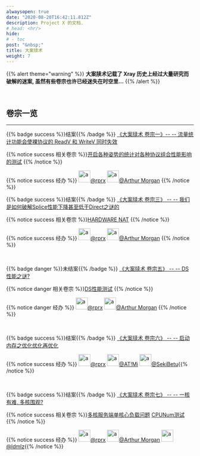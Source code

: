 ```yaml
---
alwaysopen: true
date: "2020-08-20T16:42:11.812Z"
description: Project X 的文档.
# head: <hr/>
hide:
# - toc
post: "&nbsp;"
title: 大案牍术
weight: 7
---
```


{{% alert theme="warning" %}} **大案牍术记载了 Xray 历史上经过大量研究而破解的迷案, 虽然有些卷宗也许已经迷失在时空里...** {{% /alert %}}

<br />

## 卷宗一览
---

{{% badge success %}}结案{{% /badge %}} [《大案牍术 卷宗一》-- -- 流量统计功能会使裸协议的 ReadV 和 WriteV 同时失效](https://github.com/v2fly/v2ray-core/issues/416)

{{% notice success 相关卷宗 %}}[开启各种姿势的统计对各种协议组合性能影响的测试](https://github.com/badO1a5A90/v2ray-doc/blob/main/performance_test/stats/20201110.md) {{% /notice %}}

{{% notice success 经办 %}} 
<img src="https://avatars2.githubusercontent.com/u/71564206?s=60" width="32px" height="32px" alt="a"/>[@rprx](https://github.com/rprx)  <img src="https://avatars2.githubusercontent.com/u/4637240?s=60" width="32px" height="32px" alt="a"/>[@Arthur Morgan](https://github.com/badO1a5A90)
{{% /notice %}}
<br />

{{% badge success %}}结案{{% /badge %}} [《大案牍术 卷宗三》 -- -- 我们是如何破解Splice性能下降甚至低于Direct之谜的](https://github.com/XTLS/Xray-core/discussions/59)

{{% notice success 相关卷宗 %}}[HARDWARE NAT](http://www.testone.top/?p=905) {{% /notice %}}

{{% notice success 经办 %}} <img src="https://avatars2.githubusercontent.com/u/71564206?s=60" width="32px" height="32px" alt="a"/>[@rprx](https://github.com/rprx)  <img src="https://avatars2.githubusercontent.com/u/4637240?s=60" width="32px" height="32px" alt="a"/>[@Arthur Morgan](https://github.com/badO1a5A90) {{% /notice %}}

<br />


{{% badge danger %}}未结案{{% /badge %}}  [《大案牍术 卷宗五》 -- -- DS性能之谜?](https://github.com/v2fly/v2ray-core/issues/373) 

{{% notice danger 相关卷宗 %}}[DS性能测试](https://github.com/badO1a5A90/v2ray-doc/blob/master/performance_test/DS/20201030.md) {{% /notice %}}

{{% notice danger 经办 %}} <img src="https://avatars2.githubusercontent.com/u/71564206?s=60" width="32px" height="32px" alt="a"/>[@rprx](https://github.com/rprx)  <img src="https://avatars2.githubusercontent.com/u/4637240?s=60" width="32px" height="32px" alt="a"/>[@Arthur Morgan](https://github.com/badO1a5A90) {{% /notice %}}

<br />

{{% badge success %}}结案{{% /badge %}}  [《大案牍术 卷宗六》 -- -- 启动内存之优化优化再优化](https://github.com/XTLS/Xray-core/issues/68)

<!-- {{% notice success 相关卷宗 %}}[多核服务端单核心负载问题](https://github.com/v2fly/v2ray-core/issues/466#issuecomment-738493189) [CPUNum测试](https://github.com/XTLS/Xray-core/discussions/56#discussioncomment-221285) {{% /notice %}} -->

{{% notice success 经办 %}} <img src="https://avatars2.githubusercontent.com/u/71564206?s=60" width="32px" height="32px" alt="a"/>[@rprx](https://github.com/rprx)  <img src="https://avatars2.githubusercontent.com/u/15129300?s=60" width="32px" height="32px" alt="a"/>[@AT!Mi](https://github.com/timi-owo)  <img src="https://avatars2.githubusercontent.com/u/38283893?s=60" width="32px" height="32px" alt="a"/>[@SekiBetu](https://github.com/SekiBetu){{% /notice %}}

<br />

{{% badge success %}}结案{{% /badge %}}  [《大案牍术 卷宗七》 -- -- 一核有难, 多核围观?](https://github.com/XTLS/Xray-core/issues/81)

{{% notice success 相关卷宗 %}}[多核服务端单核心负载问题](https://github.com/v2fly/v2ray-core/issues/466#issuecomment-738493189) [CPUNum测试](https://github.com/XTLS/Xray-core/discussions/56#discussioncomment-221285) {{% /notice %}}

{{% notice success 经办 %}} <img src="https://avatars2.githubusercontent.com/u/71564206?s=60" width="32px" height="32px" alt="a"/>[@rprx](https://github.com/rprx)  <img src="https://avatars2.githubusercontent.com/u/4637240?s=60" width="32px" height="32px" alt="a"/>[@Arthur Morgan](https://github.com/badO1a5A90) <img src="https://avatars2.githubusercontent.com/u/47851414?s=60" width="32px" height="32px" alt="a"/> [@ldmlz](https://github.com/Menma33){{% /notice %}}

<br />






